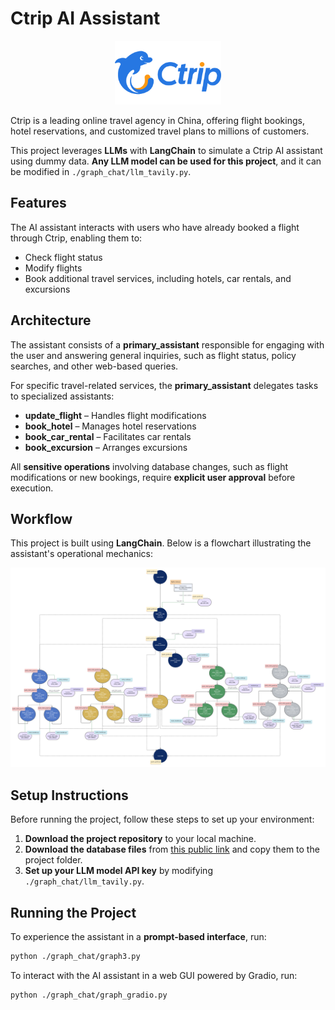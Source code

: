 # Ctrip AI Assistant  

<p align="center">
  <img src="./Ctrip-Logo.png" alt="Ctrip Logo" width="170">
</p>

Ctrip is a leading online travel agency in China, offering flight bookings, hotel reservations, and customized travel plans to millions of customers.  

This project leverages **LLMs** with **LangChain** to simulate a Ctrip AI assistant using dummy data. **Any LLM model can be used for this project**, and it can be modified in `./graph_chat/llm_tavily.py`.  

## Features  

The AI assistant interacts with users who have already booked a flight through Ctrip, enabling them to:  
- Check flight status  
- Modify flights  
- Book additional travel services, including hotels, car rentals, and excursions  

## Architecture  

The assistant consists of a **primary_assistant** responsible for engaging with the user and answering general inquiries, such as flight status, policy searches, and other web-based queries.  

For specific travel-related services, the **primary_assistant** delegates tasks to specialized assistants:  
- **update_flight** – Handles flight modifications  
- **book_hotel** – Manages hotel reservations  
- **book_car_rental** – Facilitates car rentals  
- **book_excursion** – Arranges excursions  

All **sensitive operations** involving database changes, such as flight modifications or new bookings, require **explicit user approval** before execution.  

## Workflow  

This project is built using **LangChain**. Below is a flowchart illustrating the assistant's operational mechanics:  

![Ctrip AI Assistant Flowchart](./Ctrip_AI_assistant_flowchart.png)  

## Setup Instructions  

Before running the project, follow these steps to set up your environment:  

1. **Download the project repository** to your local machine.  
2. **Download the database files** from [this public link](https://drive.google.com/drive/folders/1o6Qu7xNAqr1PrrfzmZzcdBpoErJpr788?usp=sharing) and copy them to the project folder.  
3. **Set up your LLM model API key** by modifying `./graph_chat/llm_tavily.py`.  

## Running the Project  

To experience the assistant in a **prompt-based interface**, run:  
```bash
python ./graph_chat/graph3.py
```
To interact with the AI assistant in a web GUI powered by Gradio, run:
```bash
python ./graph_chat/graph_gradio.py
```